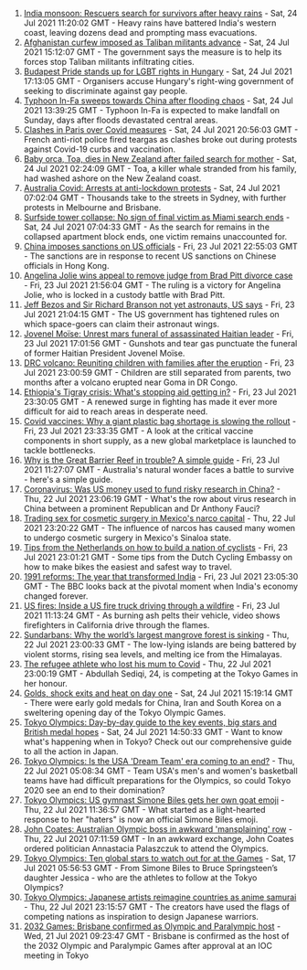 1. [India monsoon: Rescuers search for survivors after heavy rains](https://www.bbc.co.uk/news/world-asia-india-57952521) - Sat, 24 Jul 2021 11:20:02 GMT - Heavy rains have battered India's western coast, leaving dozens dead and prompting mass evacuations.
2. [Afghanistan curfew imposed as Taliban militants advance](https://www.bbc.co.uk/news/world-asia-57933364) - Sat, 24 Jul 2021 15:12:07 GMT - The government says the measure is to help its forces stop Taliban militants infiltrating cities.
3. [Budapest Pride stands up for LGBT rights in Hungary](https://www.bbc.co.uk/news/world-europe-57957348) - Sat, 24 Jul 2021 17:13:05 GMT - Organisers accuse Hungary's right-wing government of seeking to discriminate against gay people.
4. [Typhoon In-Fa sweeps towards China after flooding chaos](https://www.bbc.co.uk/news/world-asia-china-57955138) - Sat, 24 Jul 2021 13:39:25 GMT - Typhoon In-Fa is expected to make landfall on Sunday, days after floods devastated central areas.
5. [Clashes in Paris over Covid measures](https://www.bbc.co.uk/news/world-europe-57956846) - Sat, 24 Jul 2021 20:56:03 GMT - French anti-riot police fired teargas as clashes broke out during protests against Covid-19 curbs and vaccination.
6. [Baby orca, Toa, dies in New Zealand after failed search for mother](https://www.bbc.co.uk/news/world-asia-57950919) - Sat, 24 Jul 2021 02:24:09 GMT - Toa, a killer whale stranded from his family, had washed ashore on the New Zealand coast.
7. [Australia Covid: Arrests at anti-lockdown protests](https://www.bbc.co.uk/news/world-australia-57952516) - Sat, 24 Jul 2021 07:02:04 GMT - Thousands take to the streets in Sydney, with further protests in Melbourne and Brisbane.
8. [Surfside tower collapse: No sign of final victim as Miami search ends](https://www.bbc.co.uk/news/world-us-canada-57951422) - Sat, 24 Jul 2021 07:04:33 GMT - As the search for remains in the collapsed apartment block ends, one victim remains unaccounted for.
9. [China imposes sanctions on US officials](https://www.bbc.co.uk/news/world-asia-china-57950720) - Fri, 23 Jul 2021 22:55:03 GMT - The sanctions are in response to recent US sanctions on Chinese officials in Hong Kong.
10. [Angelina Jolie wins appeal to remove judge from Brad Pitt divorce case](https://www.bbc.co.uk/news/world-us-canada-57946434) - Fri, 23 Jul 2021 21:56:04 GMT - The ruling is a victory for Angelina Jolie, who is locked in a custody battle with Brad Pitt.
11. [Jeff Bezos and Sir Richard Branson not yet astronauts, US says](https://www.bbc.co.uk/news/world-us-canada-57950149) - Fri, 23 Jul 2021 21:04:15 GMT - The US government has tightened rules on which space-goers can claim their astronaut wings.
12. [Jovenel Moïse: Unrest mars funeral of assassinated Haitian leader](https://www.bbc.co.uk/news/world-latin-america-57915760) - Fri, 23 Jul 2021 17:01:56 GMT - Gunshots and tear gas punctuate the funeral of former Haitian President Jovenel Moïse.
13. [DRC volcano: Reuniting children with families after the eruption](https://www.bbc.co.uk/news/world-africa-57947193) - Fri, 23 Jul 2021 23:00:59 GMT - Children are still separated from parents, two months after a volcano erupted near Goma in DR Congo.
14. [Ethiopia's Tigray crisis: What's stopping aid getting in?](https://www.bbc.co.uk/news/57929853) - Fri, 23 Jul 2021 23:30:05 GMT - A renewed surge in fighting has made it ever more difficult for aid to reach areas in desperate need.
15. [Covid vaccines: Why a giant plastic bag shortage is slowing the rollout](https://www.bbc.co.uk/news/health-57024322) - Fri, 23 Jul 2021 23:33:35 GMT - A look at the critical vaccine components in short supply, as a new global marketplace is launched to tackle bottlenecks.
16. [Why is the Great Barrier Reef in trouble? A simple guide](https://www.bbc.co.uk/news/world-australia-57938858) - Fri, 23 Jul 2021 11:27:07 GMT - Australia's natural wonder faces a battle to survive - here's a simple guide.
17. [Coronavirus: Was US money used to fund risky research in China?](https://www.bbc.co.uk/news/57932699) - Thu, 22 Jul 2021 23:06:19 GMT - What's the row about virus research in China between a prominent Republican and Dr Anthony Fauci?
18. [Trading sex for cosmetic surgery in Mexico's narco capital](https://www.bbc.co.uk/news/stories-57932216) - Thu, 22 Jul 2021 23:20:22 GMT - The influence of narcos has caused many women to undergo cosmetic surgery in Mexico's Sinaloa state.
19. [Tips from the Netherlands on how to build a nation of cyclists](https://www.bbc.co.uk/news/world-europe-57944428) - Fri, 23 Jul 2021 23:01:21 GMT - Some tips from the Dutch Cycling Embassy on how to make bikes the easiest and safest way to travel.
20. [1991 reforms: The year that transformed India](https://www.bbc.co.uk/news/world-asia-india-57939341) - Fri, 23 Jul 2021 23:05:30 GMT - The BBC looks back at the pivotal moment when India's economy changed forever.
21. [US fires: Inside a US fire truck driving through a wildfire](https://www.bbc.co.uk/news/world-us-canada-57943338) - Fri, 23 Jul 2021 11:13:24 GMT - As burning ash pelts their vehicle, video shows firefighters in California drive through the flames.
22. [Sundarbans: Why the world’s largest mangrove forest is sinking](https://www.bbc.co.uk/news/world-asia-india-57929463) - Thu, 22 Jul 2021 23:00:33 GMT - The low-lying islands are being battered by violent storms, rising sea levels, and melting ice from the Himalayas.
23. [The refugee athlete who lost his mum to Covid](https://www.bbc.co.uk/news/world-57937673) - Thu, 22 Jul 2021 23:00:19 GMT - Abdullah Sediqi, 24, is competing at the Tokyo Games in her honour.
24. [Golds, shock exits and heat on day one](https://www.bbc.co.uk/sport/olympics/57952239) - Sat, 24 Jul 2021 15:19:14 GMT - There were early gold medals for China, Iran and South Korea on a sweltering opening day of the Tokyo Olympic Games.
25. [Tokyo Olympics: Day-by-day guide to the key events, big stars and British medal hopes](https://www.bbc.co.uk/sport/olympics/57778808) - Sat, 24 Jul 2021 14:50:33 GMT - Want to know what's happening when in Tokyo? Check out our comprehensive guide to all the action in Japan.
26. [Tokyo Olympics: Is the USA 'Dream Team' era coming to an end?](https://www.bbc.co.uk/sport/olympics/57895457) - Thu, 22 Jul 2021 05:08:34 GMT - Team USA's men's and women's basketball teams have had difficult preparations for the Olympics, so could Tokyo 2020 see an end to their domination?
27. [Tokyo Olympics: US gymnast Simone Biles gets her own goat emoji](https://www.bbc.co.uk/sport/olympics/57927175) - Thu, 22 Jul 2021 11:36:57 GMT - What started as a light-hearted response to her "haters" is now an official Simone Biles emoji.
28. [John Coates: Australian Olympic boss in awkward 'mansplaining' row](https://www.bbc.co.uk/news/world-australia-57924986) - Thu, 22 Jul 2021 07:11:59 GMT - In an awkward exchange, John Coates ordered politician Annastacia Palaszczuk to attend the Olympics.
29. [Tokyo Olympics: Ten global stars to watch out for at the Games](https://www.bbc.co.uk/sport/olympics/57836107) - Sat, 17 Jul 2021 05:56:53 GMT - From Simone Biles to Bruce Springsteen’s daughter Jessica - who are the athletes to follow at the Tokyo Olympics?
30. [Tokyo Olympics: Japanese artists reimagine countries as anime samurai](https://www.bbc.co.uk/news/world-asia-57911348) - Thu, 22 Jul 2021 23:15:57 GMT - The creators have used the flags of competing nations as inspiration to design Japanese warriors.
31. [2032 Games: Brisbane confirmed as Olympic and Paralympic host](https://www.bbc.co.uk/sport/olympics/57912026) - Wed, 21 Jul 2021 09:23:47 GMT - Brisbane is confirmed as the host of the 2032 Olympic and Paralympic Games after approval at an IOC meeting in Tokyo
